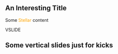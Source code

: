 ## An Interesting Title
Some <span style="color: orange;">Stellar</span> content

VSLIDE
## Some vertical slides just for kicks
